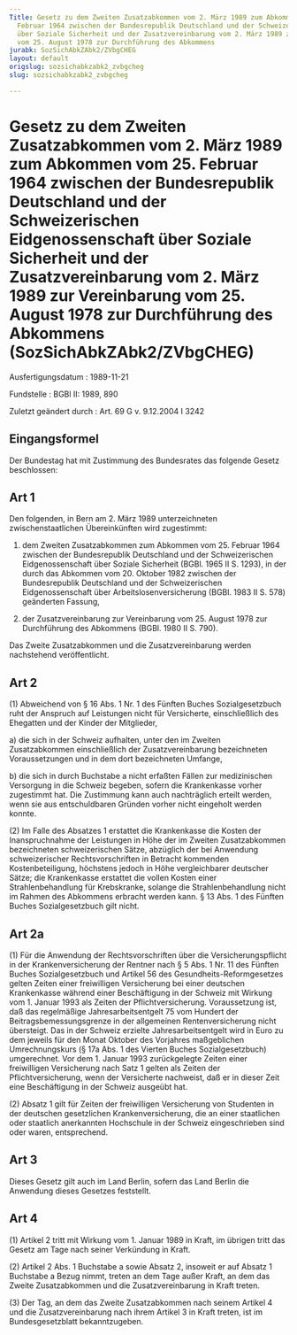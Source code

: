 ```yaml
---
Title: Gesetz zu dem Zweiten Zusatzabkommen vom 2. März 1989 zum Abkommen vom 25.
  Februar 1964 zwischen der Bundesrepublik Deutschland und der Schweizerischen Eidgenossenschaft
  über Soziale Sicherheit und der Zusatzvereinbarung vom 2. März 1989 zur Vereinbarung
  vom 25. August 1978 zur Durchführung des Abkommens
jurabk: SozSichAbkZAbk2/ZVbgCHEG
layout: default
origslug: sozsichabkzabk2_zvbgcheg
slug: sozsichabkzabk2_zvbgcheg

---
```


# Gesetz zu dem Zweiten Zusatzabkommen vom 2. März 1989 zum Abkommen vom 25. Februar 1964 zwischen der Bundesrepublik Deutschland und der Schweizerischen Eidgenossenschaft über Soziale Sicherheit und der Zusatzvereinbarung vom 2. März 1989 zur Vereinbarung vom 25. August 1978 zur Durchführung des Abkommens (SozSichAbkZAbk2/ZVbgCHEG)

Ausfertigungsdatum
:   1989-11-21

Fundstelle
:   BGBl II: 1989, 890

Zuletzt geändert durch
:   Art. 69 G v. 9.12.2004 I 3242


## Eingangsformel

Der Bundestag hat mit Zustimmung des Bundesrates das folgende Gesetz beschlossen:


## Art 1

Den folgenden, in Bern am 2. März 1989 unterzeichneten zwischenstaatlichen Übereinkünften wird zugestimmt:

1.  dem Zweiten Zusatzabkommen zum Abkommen vom 25. Februar 1964 zwischen der Bundesrepublik Deutschland und der Schweizerischen Eidgenossenschaft über Soziale Sicherheit (BGBl. 1965 II S. 1293), in der durch das Abkommen vom 20. Oktober 1982 zwischen der Bundesrepublik Deutschland und der Schweizerischen Eidgenossenschaft über Arbeitslosenversicherung (BGBl. 1983 II S. 578) geänderten Fassung,


2.  der Zusatzvereinbarung zur Vereinbarung vom 25. August 1978 zur Durchführung des Abkommens (BGBl. 1980 II S. 790).



Das Zweite Zusatzabkommen und die Zusatzvereinbarung werden nachstehend veröffentlicht.


## Art 2

(1) Abweichend von § 16 Abs. 1 Nr. 1 des Fünften Buches Sozialgesetzbuch ruht der Anspruch auf Leistungen nicht für Versicherte, einschließlich des Ehegatten und der Kinder der Mitglieder,

a)  die sich in der Schweiz aufhalten, unter den im Zweiten Zusatzabkommen einschließlich der Zusatzvereinbarung bezeichneten Voraussetzungen und in dem dort bezeichneten Umfange,


b)  die sich in durch Buchstabe a nicht erfaßten Fällen zur medizinischen Versorgung in die Schweiz begeben, sofern die Krankenkasse vorher zugestimmt hat. Die Zustimmung kann auch nachträglich erteilt werden, wenn sie aus entschuldbaren Gründen vorher nicht eingeholt werden konnte.




(2) Im Falle des Absatzes 1 erstattet die Krankenkasse die Kosten der Inanspruchnahme der Leistungen in Höhe der im Zweiten Zusatzabkommen bezeichneten schweizerischen Sätze, abzüglich der bei Anwendung schweizerischer Rechtsvorschriften in Betracht kommenden Kostenbeteiligung, höchstens jedoch in Höhe vergleichbarer deutscher Sätze; die Krankenkasse erstattet die vollen Kosten einer Strahlenbehandlung für Krebskranke, solange die Strahlenbehandlung nicht im Rahmen des Abkommens erbracht werden kann. § 13 Abs. 1 des Fünften Buches Sozialgesetzbuch gilt nicht.


## Art 2a

(1) Für die Anwendung der Rechtsvorschriften über die Versicherungspflicht in der Krankenversicherung der Rentner nach § 5 Abs. 1 Nr. 11 des Fünften Buches Sozialgesetzbuch und Artikel 56 des Gesundheits-Reformgesetzes gelten Zeiten einer freiwilligen Versicherung bei einer deutschen Krankenkasse während einer Beschäftigung in der Schweiz mit Wirkung vom 1. Januar 1993 als Zeiten der Pflichtversicherung. Voraussetzung ist, daß das regelmäßige Jahresarbeitsentgelt 75 vom Hundert der Beitragsbemessungsgrenze in der allgemeinen Rentenversicherung nicht übersteigt. Das in der Schweiz erzielte Jahresarbeitsentgelt wird in Euro zu dem jeweils für den Monat Oktober des Vorjahres maßgeblichen Umrechnungskurs (§ 17a Abs. 1 des Vierten Buches Sozialgesetzbuch) umgerechnet. Vor dem 1. Januar 1993 zurückgelegte Zeiten einer freiwilligen Versicherung nach Satz 1 gelten als Zeiten der Pflichtversicherung, wenn der Versicherte nachweist, daß er in dieser Zeit eine Beschäftigung in der Schweiz ausgeübt hat.

(2) Absatz 1 gilt für Zeiten der freiwilligen Versicherung von Studenten in der deutschen gesetzlichen Krankenversicherung, die an einer staatlichen oder staatlich anerkannten Hochschule in der Schweiz eingeschrieben sind oder waren, entsprechend.


## Art 3

Dieses Gesetz gilt auch im Land Berlin, sofern das Land Berlin die Anwendung dieses Gesetzes feststellt.


## Art 4

(1) Artikel 2 tritt mit Wirkung vom 1. Januar 1989 in Kraft, im übrigen tritt das Gesetz am Tage nach seiner Verkündung in Kraft.

(2) Artikel 2 Abs. 1 Buchstabe a sowie Absatz 2, insoweit er auf Absatz 1 Buchstabe a Bezug nimmt, treten an dem Tage außer Kraft, an dem das Zweite Zusatzabkommen und die Zusatzvereinbarung in Kraft treten.

(3) Der Tag, an dem das Zweite Zusatzabkommen nach seinem Artikel 4 und die Zusatzvereinbarung nach ihrem Artikel 3 in Kraft treten, ist im Bundesgesetzblatt bekanntzugeben.

